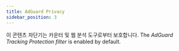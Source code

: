 ```yaml
---
title: AdGuard Privacy
sidebar_position: 3
---
```


이 콘텐츠 차단기는 카운터 및 웹 분석 도구로부터 보호합니다. The _AdGuard Tracking Protection filter_ is enabled by default.
